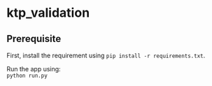 # ktp_validation

## Prerequisite
First, install the requirement using `pip install -r requirements.txt`.

Run the app using: <br>
`python run.py`